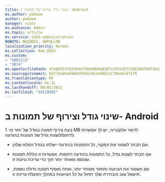 ```yaml
---
title: שינוי גודל וצירוף של תמונות ב- Android
ms.author: pebaum
author: pebaum
manager: scotv
ms.audience: Admin
ms.topic: article
ms.service: o365-administration
ROBOTS: NOINDEX, NOFOLLOW
localization_priority: Normal
ms.collection: Adm_O365
ms.custom:
- "9001113"
- "3074"
ms.openlocfilehash: 47eb83537d32b4ef966ddb9a9107c2535287730b3bb7bd75b32c894c6411aeca
ms.sourcegitcommit: b5f7da89a650d2915dc652449623c78be6247175
ms.translationtype: MT
ms.contentlocale: he-IL
ms.lasthandoff: 08/05/2021
ms.locfileid: "54110501"
---
```

# <a name="resize-and-attach-images-on-android"></a>שינוי גודל וצירוף של תמונות ב- Android

בעת צירוף תמונה בגודל של יותר מ- 1 MB לדואר אלקטרוני, יש לך אפשרות לדחוס/לשנות גודל של תמונות בהודעה.
 
- אם תבחר לשמור את המקור, כל התמונות בהודעה יישלחו בגודל המלא שלהן.
 
- אם תבחר לשנות גודל, כל התמונות בהודעה דחוסות.  אפשרות זו כוללת תמונות שנוספו מאוחר יותר תוך כדי עריכת טיוטה זו.
 
- אם תשמור את הטיוטה ותחזור מאוחר יותר, ואתה מוסיף תמונה גדולה נוספת, תישאל שוב והבחירה שלך תחול על כל הטיוטות במהלך הפעלת עריכה זו.
 
